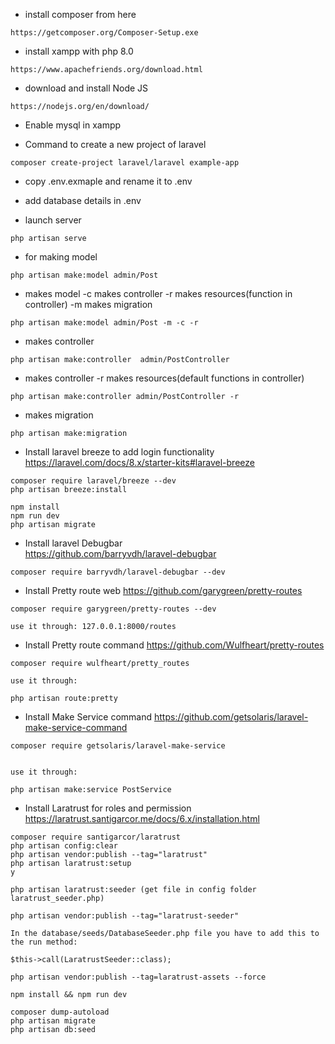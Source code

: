 * install composer from here 

```shell
https://getcomposer.org/Composer-Setup.exe
```

* install xampp with php 8.0

```shell
https://www.apachefriends.org/download.html
```

* download and install Node JS

```shell
https://nodejs.org/en/download/
```

* Enable mysql in xampp

* Command to create a new project of laravel

```shell
composer create-project laravel/laravel example-app
```

* copy .env.exmaple and rename it to .env
* add database details in .env

* launch server
```shell
php artisan serve
```  
* for making model

```shell
php artisan make:model admin/Post
``` 

* makes model -c makes controller -r makes resources(function in controller) -m makes migration
```shell
php artisan make:model admin/Post -m -c -r
```  

* makes controller
```shell
php artisan make:controller  admin/PostController
``` 

* makes controller -r makes resources(default functions in controller)
```shell
php artisan make:controller admin/PostController -r
``` 


* makes migration
```shell
php artisan make:migration
```  

* Install laravel breeze to add login functionality  
https://laravel.com/docs/8.x/starter-kits#laravel-breeze
```shell
composer require laravel/breeze --dev
php artisan breeze:install

npm install
npm run dev
php artisan migrate
```  
* Install laravel Debugbar  
https://github.com/barryvdh/laravel-debugbar
```shell
composer require barryvdh/laravel-debugbar --dev
```  

* Install Pretty route web
https://github.com/garygreen/pretty-routes
```shell
composer require garygreen/pretty-routes --dev

use it through: 127.0.0.1:8000/routes
```  

* Install Pretty route command
https://github.com/Wulfheart/pretty-routes
```shell
composer require wulfheart/pretty_routes

use it through:

php artisan route:pretty

```  

* Install Make Service command
https://github.com/getsolaris/laravel-make-service-command
```shell
composer require getsolaris/laravel-make-service


use it through:

php artisan make:service PostService

```  

* Install Laratrust for roles and permission
https://laratrust.santigarcor.me/docs/6.x/installation.html
```shell
composer require santigarcor/laratrust
php artisan config:clear
php artisan vendor:publish --tag="laratrust"
php artisan laratrust:setup
y

php artisan laratrust:seeder (get file in config folder laratrust_seeder.php)

php artisan vendor:publish --tag="laratrust-seeder"

In the database/seeds/DatabaseSeeder.php file you have to add this to the run method:

$this->call(LaratrustSeeder::class);

php artisan vendor:publish --tag=laratrust-assets --force

npm install && npm run dev

composer dump-autoload
php artisan migrate
php artisan db:seed

```  


